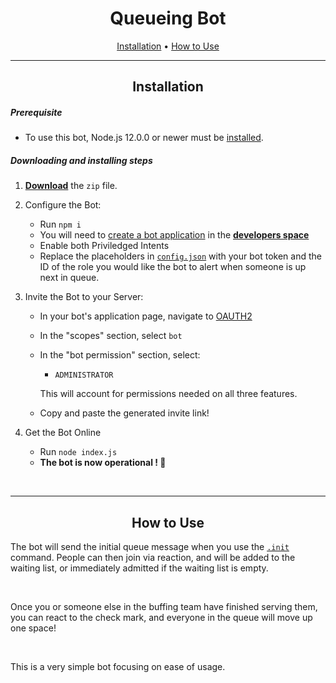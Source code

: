 <div align="center">

# Queueing Bot

[Installation](#Installation) • [How to Use](#How-to-Use)

---

## Installation

</div>

##### Prerequisite

- To use this bot, Node.js 12.0.0 or newer must be [installed](https://nodejs.org/en/download/).

##### Downloading and installing steps

1.  **[Download](https://github.com/jay1934/Queueing-Bot/archive/main.zip)** the `zip` file.

2.  Configure the Bot:

    - Run `npm i`
    - You will need to [create a bot application](https://discordjs.guide/preparations/setting-up-a-bot-application.html#creating-your-bot) in the **[developers space](https://discordapp.com/developers/applications/me)**
    - Enable both Priviledged Intents
    - Replace the placeholders in [`config.json`](/config.json) with your bot token and the ID of the role you would like the bot to alert when someone is up next in queue.

3.  Invite the Bot to your Server:

    - In your bot's application page, navigate to [OAUTH2](https://discord.com/developers/applications/771430839250059274/oauth2)
    - In the "scopes" section, select `bot`
    - In the "bot permission" section, select:

      - `ADMINISTRATOR`

      This will account for permissions needed on all three features.

    - Copy and paste the generated invite link!

4.  Get the Bot Online
    - Run `node index.js`
    - **The bot is now operational ! 🎉**

<br>

---

<div align="center">

## How to Use

</div>

The bot will send the initial queue message when you use the [`.init`](/events/message.js) command. People can then join via reaction, and will be added to the waiting list, or immediately admitted if the waiting list is empty.

<br>

Once you or someone else in the buffing team have finished serving them, you can react to the check mark, and everyone in the queue will move up one space!

<br>

This is a very simple bot focusing on ease of usage.
